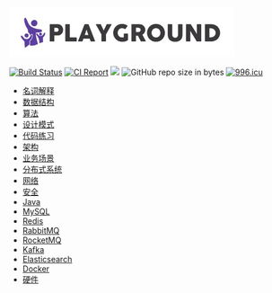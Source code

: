 ![](logo.jpg)

[![Build Status](https://travis-ci.org/pojozhang/playground.svg?branch=master)](https://travis-ci.org/pojozhang/playground) [![CI Report](https://img.shields.io/badge/ci-report-blue.svg)](https://pojozhang.github.io/playground-report) ![](https://img.shields.io/github/last-commit/pojozhang/playground.svg) ![GitHub repo size in bytes](https://img.shields.io/github/repo-size/pojozhang/playground.svg) [![996.icu](https://img.shields.io/badge/link-996.icu-red.svg)](https://996.icu)

- [名词解释](problems/terminology/README.md)
- [数据结构](problems/structure/README.md)
- [算法](problems/algorithm/README.md)
- [设计模式](problems/design-pattern/README.md)
- [代码练习](problems/coding-dojo/README.md)
- [️架构](problems/architecture/README.md)
- [业务场景](problems/business/README.md)
- [分布式系统](problems/distribution-system/README.md)
- [网络](problems/net/README.md)
- [安全](problems/security/README.md)
- [Java](problems/java/README.md)
- [MySQL](problems/mysql/README.md)
- [Redis](problems/redis/README.md)
- [RabbitMQ](problems/rabbitmq/README.md)
- [RocketMQ](problems/rocketmq/README.md)
- [Kafka](problems/kafka/README.md)
- [Elasticsearch](problems/elasticsearch/README.md)
- [Docker](problems/docker/README.md)
- [硬件](problems/hardware/README.md)
